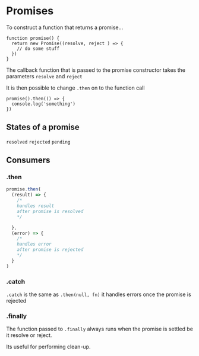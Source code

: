 # Promises 

To construct a function that returns a promise...

```
function promise() {
  return new Promise((resolve, reject ) => {
    // do some stuff
  })
}
```

The callback function that is passed to the promise constructor takes the parameters `resolve` and `reject`

It is then possible to change `.then` on to the function call

```
promise().then(() => {
  console.log('something')
})
```

## States of a promise

`resolved`
`rejected`
`pending`

## Consumers 

### .then 

```javascript 
promise.then(
  (result) => {
    /* 
    handles result
    after promise is resolved 
    */

  },
  (error) => {
    /* 
    handles error
    after promise is rejected
    */
  }
)
```

### .catch

`.catch` is the same as `.then(null, fn)`
it handles errors once the promise is rejected

### .finally

The function passed to `.finally` always runs when the promise is settled be it resolve or reject. 

Its useful for performing clean-up. 
